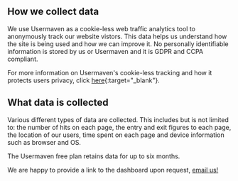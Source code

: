 ## How we collect data
We use Usermaven as a cookie-less web traffic analytics tool to anonymously track our website vistors. This data helps us understand how the site is being used and how we can improve it. No personally identifiable information is stored by us or Usermaven and it is GDPR and CCPA compliant.

For more information on Usermaven's cookie-less tracking and how it protects users privacy, click [here](https://usermaven.com/blog/cookieless-tracking){:target="_blank"}.


## What data is collected
Various different types of data are collected. This includes but is not limited to: the number of hits on each page, the entry and exit figures to each page, the location of our users, time spent on each page and device information such as browser and OS.

The Usermaven free plan retains data for up to six months.

We are happy to provide a link to the dashboard upon request, [email us!](mailto:england.rapchampions@nhs.net?subject=Request%20link%20to%20web%20traffic%20statistics)
